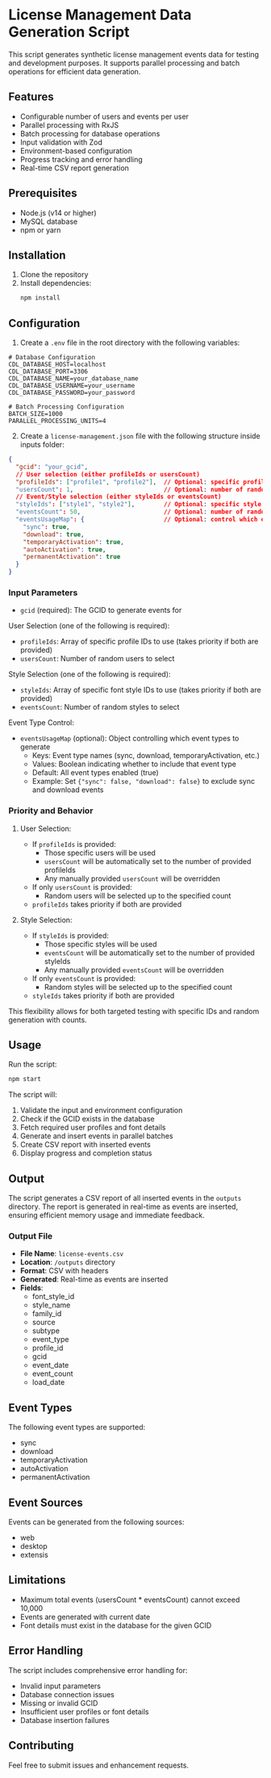 # License Management Data Generation Script

This script generates synthetic license management events data for testing and development purposes. It supports parallel processing and batch operations for efficient data generation.

## Features

- Configurable number of users and events per user
- Parallel processing with RxJS
- Batch processing for database operations
- Input validation with Zod
- Environment-based configuration
- Progress tracking and error handling
- Real-time CSV report generation

## Prerequisites

- Node.js (v14 or higher)
- MySQL database
- npm or yarn

## Installation

1. Clone the repository
2. Install dependencies:
   ```bash
   npm install
   ```

## Configuration

1. Create a `.env` file in the root directory with the following variables:

```env
# Database Configuration
CDL_DATABASE_HOST=localhost
CDL_DATABASE_PORT=3306
CDL_DATABASE_NAME=your_database_name
CDL_DATABASE_USERNAME=your_username
CDL_DATABASE_PASSWORD=your_password

# Batch Processing Configuration
BATCH_SIZE=1000
PARALLEL_PROCESSING_UNITS=4
```

2. Create a `license-management.json` file with the following structure inside inputs folder:

```json
{
  "gcid": "your_gcid",
  // User selection (either profileIds or usersCount)
  "profileIds": ["profile1", "profile2"],  // Optional: specific profile IDs to use
  "usersCount": 1,                         // Optional: number of random users to select
  // Event/Style selection (either styleIds or eventsCount)
  "styleIds": ["style1", "style2"],        // Optional: specific style IDs to use
  "eventsCount": 50,                       // Optional: number of random styles to select
  "eventsUsageMap": {                      // Optional: control which events to generate
    "sync": true,
    "download": true,
    "temporaryActivation": true,
    "autoActivation": true,
    "permanentActivation": true
  }
}
```

### Input Parameters

- `gcid` (required): The GCID to generate events for

User Selection (one of the following is required):
- `profileIds`: Array of specific profile IDs to use (takes priority if both are provided)
- `usersCount`: Number of random users to select

Style Selection (one of the following is required):
- `styleIds`: Array of specific font style IDs to use (takes priority if both are provided)
- `eventsCount`: Number of random styles to select

Event Type Control:
- `eventsUsageMap` (optional): Object controlling which event types to generate
  - Keys: Event type names (sync, download, temporaryActivation, etc.)
  - Values: Boolean indicating whether to include that event type
  - Default: All event types enabled (true)
  - Example: Set `{"sync": false, "download": false}` to exclude sync and download events

### Priority and Behavior

1. User Selection:
   - If `profileIds` is provided:
     - Those specific users will be used
     - `usersCount` will be automatically set to the number of provided profileIds
     - Any manually provided `usersCount` will be overridden
   - If only `usersCount` is provided:
     - Random users will be selected up to the specified count
   - `profileIds` takes priority if both are provided

2. Style Selection:
   - If `styleIds` is provided:
     - Those specific styles will be used
     - `eventsCount` will be automatically set to the number of provided styleIds
     - Any manually provided `eventsCount` will be overridden
   - If only `eventsCount` is provided:
     - Random styles will be selected up to the specified count
   - `styleIds` takes priority if both are provided

This flexibility allows for both targeted testing with specific IDs and random generation with counts.

## Usage

Run the script:

```bash
npm start
```

The script will:
1. Validate the input and environment configuration
2. Check if the GCID exists in the database
3. Fetch required user profiles and font details
4. Generate and insert events in parallel batches
5. Create CSV report with inserted events
6. Display progress and completion status

## Output

The script generates a CSV report of all inserted events in the `outputs` directory. The report is generated in real-time as events are inserted, ensuring efficient memory usage and immediate feedback.

### Output File
- **File Name**: `license-events.csv`
- **Location**: `/outputs` directory
- **Format**: CSV with headers
- **Generated**: Real-time as events are inserted
- **Fields**:
  - font_style_id
  - style_name
  - family_id
  - source
  - subtype
  - event_type
  - profile_id
  - gcid
  - event_date
  - event_count
  - load_date

## Event Types

The following event types are supported:
- sync
- download
- temporaryActivation
- autoActivation
- permanentActivation

## Event Sources

Events can be generated from the following sources:
- web
- desktop
- extensis

## Limitations

- Maximum total events (usersCount * eventsCount) cannot exceed 10,000
- Events are generated with current date
- Font details must exist in the database for the given GCID

## Error Handling

The script includes comprehensive error handling for:
- Invalid input parameters
- Database connection issues
- Missing or invalid GCID
- Insufficient user profiles or font details
- Database insertion failures

## Contributing

Feel free to submit issues and enhancement requests.
